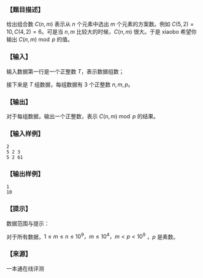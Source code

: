 ### 【题目描述】

给出组合数 $C(n,m)$ 表示从 $n$ 个元素中选出 $m$ 个元素的方案数。例如 $C(5,2) = 10, C(4,2) = 6$。可是当 $n,m$ 比较大的时候，$C(n,m)$ 很大。于是 xiaobo 希望你输出 $C(n,m) \bmod p$ 的值。

### 【输入】

输入数据第一行是一个正整数 $T$，表示数据组数；

接下来是 $T$ 组数据，每组数据有 $3$ 个正整数 $n,m,p$。

### 【输出】

对于每组数据，输出一个正整数，表示 $C(n,m) \bmod p$ 的结果。

### 【输入样例】

```
2
5 2 3
5 2 61
```

### 【输出样例】

```
1
10
```

### 【提示】

数据范围与提示：

对于所有数据，$1≤m≤n≤10^9 ，m≤10^4 ，m < p <10^9$ ，$p$ 是素数。


 ### 【来源】

 一本通在线评测 

